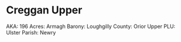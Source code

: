 # Creggan Upper

AKA: 196
Acres: Armagh
Barony: Loughgilly
County: Orior Upper
PLU: Ulster
Parish: Newry